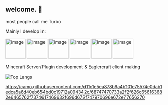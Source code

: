 ## welcome. 👋

most people call me Turbo

Mainly I develop in: 

<img width="64" height="64" alt="image" src="https://github.com/user-attachments/assets/a301aa81-9730-4d92-a0d9-8899330aaa0a" />
<img width="64" height="64" alt="image" src="https://github.com/user-attachments/assets/3b715ec3-9309-41ea-902f-ca56ced2b071" />
<img width="64" height="64" alt="image" src="https://github.com/user-attachments/assets/7f2f0eaa-0fa1-4eef-9521-dd73c92aaf5a" />
<img width="64" height="64" alt="image" src="https://github.com/user-attachments/assets/47fddede-0d8a-4815-93b0-0b430b3ad858" />
<img width="64" height="64" alt="image" src="https://github.com/user-attachments/assets/65ead561-74df-4874-94b9-edb650dd8a90" />
<img width="64" height="64" alt="image" src="https://github.com/user-attachments/assets/09d92152-7df2-4e31-8504-8907183b311d" />


Minecraft Server/Plugin development & Eaglercraft client making 

![Top Langs](https://github-readme-stats.vercel.app/api/top-langs/?username=turbomaxe&layout=compact)



https://camo.githubusercontent.com/d11c1e5ea878b9a4b101e75574e0dab1edca5a6d40eb654bd0c19712a094342c/68747470733a2f2f626c656163682e6465762f7374617469632f696d672f747970696e672e77656270


